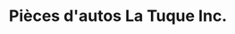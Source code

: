 ---
title: "Pièces d'autos La Tuque Inc."
url: /la-tuque/pieces-dautos-la-tuque-inc/
shop: Autoteile
---